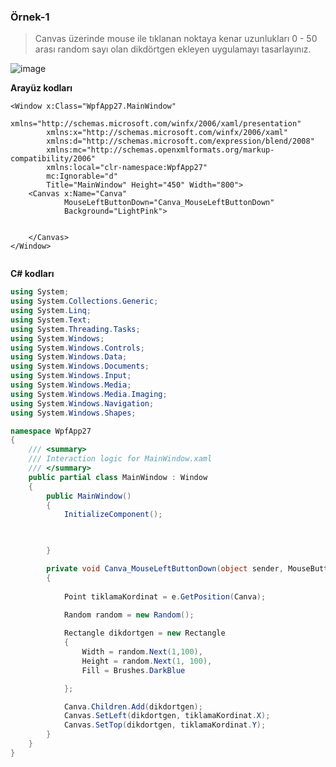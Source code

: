 ### Örnek-1 ###

> Canvas üzerinde  mouse ile tıklanan noktaya kenar uzunlukları 0 - 50 arası random sayı olan  dikdörtgen ekleyen uygulamayı tasarlayınız.

![image](https://user-images.githubusercontent.com/28144917/155094325-02a9bf25-3285-402b-a55e-319b9534b4f3.png)


**Arayüz kodları**

```xaml
<Window x:Class="WpfApp27.MainWindow"
        xmlns="http://schemas.microsoft.com/winfx/2006/xaml/presentation"
        xmlns:x="http://schemas.microsoft.com/winfx/2006/xaml"
        xmlns:d="http://schemas.microsoft.com/expression/blend/2008"
        xmlns:mc="http://schemas.openxmlformats.org/markup-compatibility/2006"
        xmlns:local="clr-namespace:WpfApp27"
        mc:Ignorable="d"
        Title="MainWindow" Height="450" Width="800">
    <Canvas x:Name="Canva" 
            MouseLeftButtonDown="Canva_MouseLeftButtonDown" 
            Background="LightPink">
        
        
    </Canvas>
</Window>


```
 
**C# kodları**

```csharp
using System;
using System.Collections.Generic;
using System.Linq;
using System.Text;
using System.Threading.Tasks;
using System.Windows;
using System.Windows.Controls;
using System.Windows.Data;
using System.Windows.Documents;
using System.Windows.Input;
using System.Windows.Media;
using System.Windows.Media.Imaging;
using System.Windows.Navigation;
using System.Windows.Shapes;

namespace WpfApp27
{
    /// <summary>
    /// Interaction logic for MainWindow.xaml
    /// </summary>
    public partial class MainWindow : Window
    {
        public MainWindow()
        {
            InitializeComponent();

           

        }

        private void Canva_MouseLeftButtonDown(object sender, MouseButtonEventArgs e)
        {
            
            Point tiklamaKordinat = e.GetPosition(Canva);
           
            Random random = new Random();

            Rectangle dikdortgen = new Rectangle
            {
                Width = random.Next(1,100),
                Height = random.Next(1, 100),
                Fill = Brushes.DarkBlue

            };

            Canva.Children.Add(dikdortgen);
            Canvas.SetLeft(dikdortgen, tiklamaKordinat.X);
            Canvas.SetTop(dikdortgen, tiklamaKordinat.Y);
        }
    }
}

```
